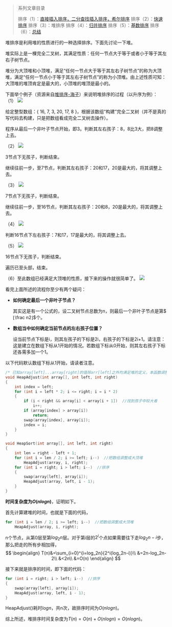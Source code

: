 > 系列文章目录
>
> 排序（1）：[直接插入排序，二分查找插入排序，希尔排序](http://www.61mon.com/index.php/archives/193/)
> 排序（2）：[快速排序](http://www.61mon.com/index.php/archives/201/)
> 排序（3）：堆排序
> 排序（4）：[归并排序](http://www.61mon.com/index.php/archives/203/)
> 排序（5）：[基数排序](http://www.61mon.com/index.php/archives/204/)
> 排序（6）：[总结](http://www.61mon.com/index.php/archives/205/)

堆排序是利用堆的性质进行的一种选择排序。下面先讨论一下堆。

堆实际上是一棵完全二叉树，其满足性质：任何一节点大于等于或者小于等于其左右子树节点。

堆分为大顶堆和小顶堆，满足“任何一节点大于等于其左右子树节点”的称为大顶堆，满足“任何一节点小于等于其左右子树节点”的称为小顶堆。由上述性质可知：大顶堆的堆顶肯定是最大的，小顶堆的堆顶是最小的。

下面举个例子（资源来自[堆排序-海子](http://www.cnblogs.com/dolphin0520/archive/2011/10/06/2199741.html)）来说明堆排序的过程（以升序为例）：
（1）
![](http://oi0fekpsr.bkt.clouddn.com/4%E7%A7%8D%E6%8E%92%E5%BA%8F_4.jpg#mirages-width=280&mirages-height=220&mirages-cdn-type=1)

给定整型数组：{ 16, 7, 3, 20, 17, 8 }，根据该数组“构建”完全二叉树（并不是真的写代码去构建，只是把数组看成完全二叉树去操作）。

程序从最后一个非叶子节点开始，即3。判断其左右孩子：8，8比3大，把8调整上去。

（2）
![](http://oi0fekpsr.bkt.clouddn.com/4%E7%A7%8D%E6%8E%92%E5%BA%8F_5.jpg#mirages-width=280&mirages-height=230&mirages-cdn-type=1)

3节点下无孩子，判断结束。

继续往前一步，至7节点，判断其左右孩子：20和17，20是最大的，将其调整上去。

（3）
![](http://oi0fekpsr.bkt.clouddn.com/4%E7%A7%8D%E6%8E%92%E5%BA%8F_6.jpg#mirages-width=290&mirages-height=230&mirages-cdn-type=1)

7节点下无孩子，判断结束。

继续往前一步，至16节点，判断其左右孩子：20和8，20是最大的，将其调整上去。

（4）
![](http://oi0fekpsr.bkt.clouddn.com/4%E7%A7%8D%E6%8E%92%E5%BA%8F_7.jpg#mirages-width=300&mirages-height=240&mirages-cdn-type=1)

判断16节点下左右孩子：7和17，17是最大的，将其调整上去。

（5）
![](http://oi0fekpsr.bkt.clouddn.com/4%E7%A7%8D%E6%8E%92%E5%BA%8F_8.jpg#mirages-width=280&mirages-height=220&mirages-cdn-type=1)

16节点下无孩子，判断结束。

遍历已至头部，结束。

（6）至此数组已经满足大顶堆的性质，接下来的操作就很简单了。
![](http://oi0fekpsr.bkt.clouddn.com/4%E7%A7%8D%E6%8E%92%E5%BA%8F_20.jpg#mirages-width=1080&mirages-height=910&mirages-cdn-type=1)

看完上面所述的流程你至少有两个疑问：
* **如何确定最后一个非叶子节点？**

  其实这是有一个公式的，设二叉树节点总数为n，则最后一个非叶子节点是第$⌊\frac n2⌋$个。

* **数组当中如何确定当前节点的左右孩子位置？**

  设当前节点下标是i，则其左孩子的下标是2i，右孩子的下标是2i+1。请注意：这是建立在数组下标从1开始的情况。若数组下标从0开始，则其左右孩子下标还各需多加一个1。

以下代码默认数组下标从1开始，请读者注意。

```c++
/* 已知array[left]...array[right]的值除arr[left]之外均满足堆的定义，本函数调整array[left]，使array[left]...array[right]成一个大顶堆 */
void HeapAdjust(int array[], int left, int right)
{
	int index = left;
	for (int i = left * 2; i <= right; i = i * 2)
	{
		if (i < right && array[i] < array[i + 1])  //找到孩子中较大者
			i++;
		if (array[index] > array[i])
			return;
		swap(array[index], array[i]);
		index = i;
	}
}

void HeapSort(int array[], int left, int right)
{
	int len = right - left + 1;
	for (int i = len / 2; i >= left; i--)  //把数组调整成大顶堆
		HeapAdjust(array, i, right);
	for (int i = right; i > left; i--)  //排序
	{
		swap(array[left], array[i]);
		HeapAdjust(array, left, i - 1);
	}
}
```
**时间复杂度为$O(nlogn)$**，证明如下。

首先计算建堆的时间，也就是下面的代码，

```c++
for (int i = len / 2; i >= left; i--)  //把数组调整成大顶堆
    HeapAdjust(array, i, right);
```

n个节点，从第0层至第$log_2n$层。对于第i层的$2^i$个点如果需要往下走$log_2n-i$步，那么把走的所有步相加得，
$$
\begin{align}
T(n)&=\sum_{i=0}^{i=log_2n}{2^i(log_2n-i)}\\
&=2n-log_2n-2\\
&<2n\\
&=O(n)
\end{align}
$$

接下来就是排序的时间，即下面的代码：
```c++
for (int i = right; i > left; i--)  //排序
{
    swap(array[left], array[i]);
    HeapAdjust(array, left, i - 1);
}
```
HeapAdjust()耗时$logn$，共n次，故排序时间为$O(nlogn)$。

综上所述，堆排序时间复杂度为$T(n)=O(n)+O(nlogn)=O(nlogn)$。
